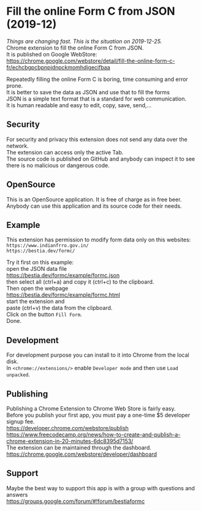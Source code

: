 # Fill the online Form C from JSON (2019-12)

*Things are changing fast. This is the situation on 2019-12-25.*  
Chrome extension to fill the online Form C from JSON.  
It is published on Google WebStore:  
<https://chrome.google.com/webstore/detail/fill-the-online-form-c-fr/echcbgpcbpnpjdnpckmomhdjgecifbaa>  

Repeatedly filling the online Form C is boring, time consuming and error prone.  
It is better to save the data as JSON and use that to fill the forms  
JSON is a simple text format that is a standard for web communication.  
It is human readable and easy to edit, copy, save, send,...  

## Security

For security and privacy this extension does not send any data over the network.  
The extension can access only the active Tab.  
The source code is published on GitHub and anybody can inspect it to see there is no malicious or dangerous code.  

## OpenSource

This is an OpenSource application. It is free of charge as in free beer.  
Anybody can use this application and its source code for their needs.  

## Example

This extension has permission to modify form data only on this websites:  
`https://www.indianfrro.gov.in/`  
`https://bestia.dev/formc/`  

Try it first on this example:  
open the JSON data file  
<https://bestia.dev/formc/example/formc.json>  
then select all (ctrl+a) and copy it (ctrl+c) to the clipboard.  
Then open the webpage  
<https://bestia.dev/formc/example/formc.html>  
start the extension and  
paste (ctrl+v) the data from the clipboard.  
Click on the button `Fill Form`.  
Done.  

## Development

For development purpose you can install to it into Chrome from the local disk.  
In `<chrome://extensions/>` enable `Developer mode` and then use `Load unpacked`.  

## Publishing

Publishing a Chrome Extension to Chrome Web Store is fairly easy.  
Before you publish your first app, you must pay a one-time $5 developer signup fee.  
<https://developer.chrome.com/webstore/publish>  
<https://www.freecodecamp.org/news/how-to-create-and-publish-a-chrome-extension-in-20-minutes-6dc8395d7153/>  
The extension can be maintained through the dashboard.  
<https://chrome.google.com/webstore/developer/dashboard>  

## Support
Maybe the best way to support this app is with a group with questions and answers  
<https://groups.google.com/forum/#!forum/bestiaformc>  
